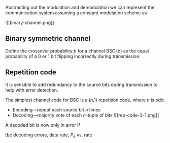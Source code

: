 Abstracting out the modulation and demodulation we can represent the communication system assuming a constant modulation scheme as

![[binary-channel.png]]

## Binary symmetric channel
Define the crossover probability $p$ for a channel $\operatorname{BSC}(p)$ as the equal probability of a 0 or 1 bit flipping incorrectly during transmission. 

## Repetition code
It is sensible to add redundancy to the source bits during transmission to help with error detection.

The simplest channel code for $\mathrm{BSC}$ is a ($n$,1) repetition code, where $n$ is odd.
- Encoding—repeat each source bit $n$ times
- Decoding—majority vote of each $n$-tuple of bits
![[rep-code-3-1.png]]

A decoded bit is now only in error if 

tbc decoding errors, data rate, $P_{e}$ vs. rate
